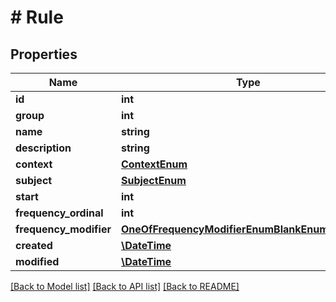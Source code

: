 # # Rule

## Properties

Name | Type | Description | Notes
------------ | ------------- | ------------- | -------------
**id** | **int** |  | [readonly]
**group** | **int** |  | [optional]
**name** | **string** |  | [optional]
**description** | **string** |  | [optional]
**context** | [**ContextEnum**](ContextEnum.md) |  |
**subject** | [**SubjectEnum**](SubjectEnum.md) |  |
**start** | **int** |  | [optional]
**frequency_ordinal** | **int** |  | [optional]
**frequency_modifier** | [**OneOfFrequencyModifierEnumBlankEnumNullEnum**](OneOfFrequencyModifierEnumBlankEnumNullEnum.md) |  | [optional]
**created** | [**\DateTime**](\DateTime.md) |  | [readonly]
**modified** | [**\DateTime**](\DateTime.md) |  | [readonly]

[[Back to Model list]](../../README.md#models) [[Back to API list]](../../README.md#endpoints) [[Back to README]](../../README.md)
